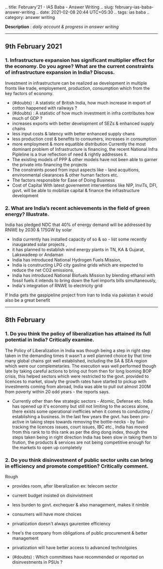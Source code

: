 .. title: February'21 - IAS Baba - Answer Writing
.. slug: february-ias-baba-answer-writing
.. date: 2021-02-08 20:44 UTC+05:30
.. tags: ias baba
.. category: answer writing

**Description** : *daily account & progress in answer writing*

***
<!-- TEASER_END -->


## 9th February 2021
### 1. **Infrastructure expansion has significant multiplier effect for the economy. Do you agree? What are the current constraints of infrastructure expansion in India? Discuss.**
Investment in infrastructure can be realized as development in multiple fronts like trade, employement, production, consumption which from the key factors of economy.

- (#doubts) : A statistic of British India, how much increase in export of cotton happened with railways ?
- (#doubts) : A statistic of how much investment in infra contributes how much of GDP ?
- increases exports with better development of SEZs & enhanced supply chains
- less input costs & latency with better enhanced supply chans 
- less production cost & benefits to consumers, increases in consumption 
- more employment & more equatible distribution
  Currently the most dominant problem of Infrastructure is financing, the recent National Infra Pipleline is a true reflection of need & rightly addresses it.
- The existing models of PPP & other models have not been able to garner the private into financing the projects
- The constraints posed from input aspects like - land acquitions, environmental clearances & other human factors etc.
- The factors responsible for Ease of Doing Business
- Cost of Capital
   With latest governemnt interventions like NIP, InviTs, DFI, govt. will be able to mobilize capital & finance the infrastructure development 

### 2. **What are India’s recent achievements in the field of green energy? Illustrate.**
India has pledged NDC that 40% of energy demand will be addressed by RNWE by 2030 & 175GW by solar

- India currently has installed capacity of so & so - list some recently inaugarated solar projects , 
- it has planned to establish wind energy plants in TN, KA & Gujarat, Lakswadeep or Andaman
- India has introduced National Hydrogen Fuels Mission, 
- India is constructing LPG city gasline grids which are expected to reduce the net CO2 emissions, 
- India has introduced National Biofuels Mission by blending ethanol with fossil fuels it intends to bring down the fuel imports bills simultaneously, 
- India's integration of RNWE to electricity grid

If India gets the gaspipeline project from Iran to India via pakistan it would also be a great benefit 

---
## 8th February
### 1. **Do you think the policy of liberalization has attained its full potential in India? Critically examine.**
 The Policy of Liberalization in India was though being a step in right step taken in the demanding times it wasn't a well planned choice by that time many global chains got well established, including the SA & SEA region which were our complemetaries. The execution was well performed though late by taking careful actions to bring out from then for long looming BOP crisis, this helped sectors which were restricted to the govt. provided to licences to market, slowly the growth rates have started to pickup with investments coming from abroad, India was able to pull out almost 200M from poverty within 20 odd years - the reports says. 

- Currently other than few strategic sectors - Atomic, Defense etc. India has opened up it's economy but still not limiting to the access alone, there exists some operational inefficies when it comes to conducting / establishing a business. In the last few years the govt. has been pro-active in taking steps towards removing the bottle-necks - by fast-tracking the licences issues, court issues, IBC etc., India has moved from this rank to to this rank as per the ding dong index, though the steps taken being in right direction India has been slow in taking them to frution, the products & services are not being competitive enough for the markets to open up completely 

### 2. **Do you think disinvestment of public sector units can bring in efficiency and promote competition? Critically comment.**

Rough

- provides room, after liberalization ex: telecom sector
- current budget insisted on disinvistment
- less burden to govt. exchequer & also management, makes it nimble
- consumers will have more choices
- privatization doesn't always gaurentee efficiency
- free's the company from obligations of public procurement & better management
- privatization will have better access to advanced technolgoies

- (#doubts) : Which committees have recommended or reported on disinvestments in PSUs ?

